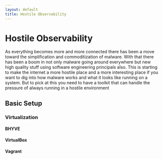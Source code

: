```yaml
---
layout: default
title: Hostile Observability
---
```

# Hostile Observability

As everything becomes more and more connected there has been a move toward the simplification and commoditization of malware. With that there has been a boom in not only malware going around everywhere but new high quality stuff using software engineering principals also. This is starting to make the internet a more hostile place and a more interesting place if you want to dig into how malware works and what it looks like running on a system. But to pick at this you need to have a toolkit that can handle the pressure of always running in a hostile environment<!--more--> 

## Basic Setup

### Virtualization

#### BHYVE

#### VirtualBox

#### Vagrant